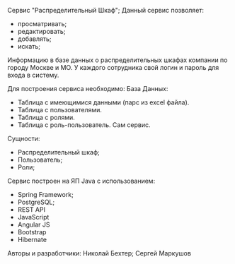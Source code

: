 Сервис "Распределительный Шкаф";
Данный сервис позволяет:
- просматривать;
- редактировать;
- добавлять;
- искать;

Информацию в базе данных о распределительных шкафах компании по городу Москве и МО.
У каждого сотрудника свой логин и пароль для входа в систему.


Для построения сервиса необходимо:
База Данных:
- Таблица с имеющимися данными (парс из excel файла).
- Таблица с пользователями.
- Таблица с ролями.
- Таблица с роль-пользователь.
  Сам сервис.

Сущности:
- Распределительный шкаф;
- Пользователь;
- Роли;

Сервис построен на ЯП Java с использованием:
- Spring Framework;
- PostgreSQL;
- REST API
- JavaScript
- Angular JS
- Bootstrap
- Hibernate


Авторы и разработчики:
Николай Бехтер;
Сергей Маркушов